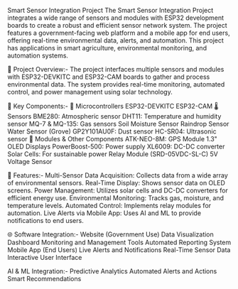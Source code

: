 Smart Sensor Integration Project
The Smart Sensor Integration Project integrates a wide range of sensors and modules with ESP32 development boards to create a robust and efficient sensor network system. The project features a government-facing web platform and a mobile app for end users, offering real-time environmental data, alerts, and automation. This project has applications in smart agriculture, environmental monitoring, and automation systems.

📂 Project Overview:-
The project interfaces multiple sensors and modules with ESP32-DEVKITC and ESP32-CAM boards to gather and process environmental data. The system provides real-time monitoring, automated control, and power management using solar technology.

🔑 Key Components:-
🧠 Microcontrollers
ESP32-DEVKITC
ESP32-CAM
🌡️ Sensors
BME280: Atmospheric sensor
DHT11: Temperature and humidity sensor
MQ-7 & MQ-135: Gas sensors
Soil Moisture Sensor
Raindrop Sensor
Water Sensor (Grove)
GP2Y101AU0F: Dust sensor
HC-SR04: Ultrasonic sensor
📡 Modules & Other Components
ATK-NEO-8M: GPS Module
1.3" OLED Displays
PowerBoost-500: Power supply
XL6009: DC-DC converter
Solar Cells: For sustainable power
Relay Module (SRD-05VDC-SL-C)
5V Voltage Sensor


🚀 Features:-
Multi-Sensor Data Acquisition: Collects data from a wide array of environmental sensors.
Real-Time Display: Shows sensor data on OLED screens.
Power Management: Utilizes solar cells and DC-DC converters for efficient energy use.
Environmental Monitoring: Tracks gas, moisture, and temperature levels.
Automated Control: Implements relay modules for automation.
Live Alerts via Mobile App: Uses AI and ML to provide notifications to end users.


🌐 Software Integration:-
Website (Government Use)
Data Visualization Dashboard
Monitoring and Management Tools
Automated Reporting System
Mobile App (End Users)
Live Alerts and Notifications
Real-Time Sensor Data
Interactive User Interface


AI & ML Integration:-
Predictive Analytics
Automated Alerts and Actions
Smart Recommendations
